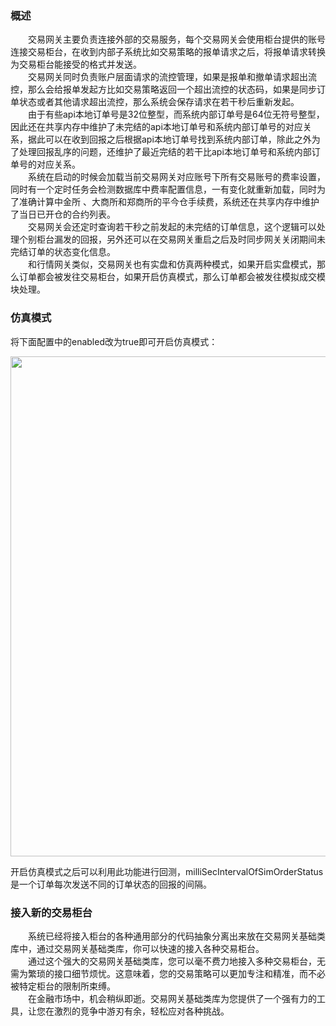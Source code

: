 ### 概述
&emsp;&emsp;交易网关主要负责连接外部的交易服务，每个交易网关会使用柜台提供的账号连接交易柜台，在收到内部子系统比如交易策略的报单请求之后，将报单请求转换为交易柜台能接受的格式并发送。  
&emsp;&emsp;交易网关同时负责账户层面请求的流控管理，如果是报单和撤单请求超出流控，那么会给报单发起方比如交易策略返回一个超出流控的状态码，如果是同步订单状态或者其他请求超出流控，那么系统会保存请求在若干秒后重新发起。  
&emsp;&emsp;由于有些api本地订单号是32位整型，而系统内部订单号是64位无符号整型，因此还在共享内存中维护了未完结的api本地订单号和系统内部订单号的对应关系，据此可以在收到回报之后根据api本地订单号找到系统内部订单，除此之外为了处理回报乱序的问题，还维护了最近完结的若干比api本地订单号和系统内部订单号的对应关系。  
&emsp;&emsp;系统在启动的时候会加载当前交易网关对应账号下所有交易账号的费率设置，同时有一个定时任务会检测数据库中费率配置信息，一有变化就重新加载，同时为了准确计算中金所
、大商所和郑商所的平今仓手续费，系统还在共享内存中维护了当日已开仓的合约列表。  
&emsp;&emsp;交易网关会还定时查询若干秒之前发起的未完结的订单信息，这个逻辑可以处理个别柜台漏发的回报，另外还可以在交易网关重启之后及时同步网关关闭期间未完结订单的状态变化信息。  
&emsp;&emsp;和行情网关类似，交易网关也有实盘和仿真两种模式，如果开启实盘模式，那么订单都会被发往交易柜台，如果开启仿真模式，那么订单都会被发往模拟成交模块处理。  

### 仿真模式  
将下面配置中的enabled改为true即可开启仿真模式：  

<img src="https://github.com/byrnexu/bq/assets/24740973/3cb38991-f96e-4e52-8a61-76880bd80dcc" width="800">   

开启仿真模式之后可以利用此功能进行回测，milliSecIntervalOfSimOrderStatus是一个订单每次发送不同的订单状态的回报的间隔。

### 接入新的交易柜台  
&emsp;&emsp;系统已经将接入柜台的各种通用部分的代码抽象分离出来放在交易网关基础类库中，通过交易网关基础类库，你可以快速的接入各种交易柜台。  
&emsp;&emsp;通过这个强大的交易网关基础类库，您可以毫不费力地接入多种交易柜台，无需为繁琐的接口细节烦忧。这意味着，您的交易策略可以更加专注和精准，而不必被特定柜台的限制所束缚。  
&emsp;&emsp;在金融市场中，机会稍纵即逝。交易网关基础类库为您提供了一个强有力的工具，让您在激烈的竞争中游刃有余，轻松应对各种挑战。  
